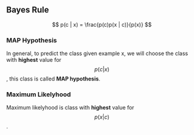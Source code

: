 ## Bayes Rule

$$
p(c | x) = \frac{p(c)p(x | c)}{p(x)}
$$

### MAP Hypothesis 

In general, to predict the class given example x, we will choose the class with **highest** value for $$p(c | x)$$, this class is called **MAP hypothesis**.

### Maximum Likelyhood

Maximum likelyhood is class with **highest** value for $$p(x | c)$$.